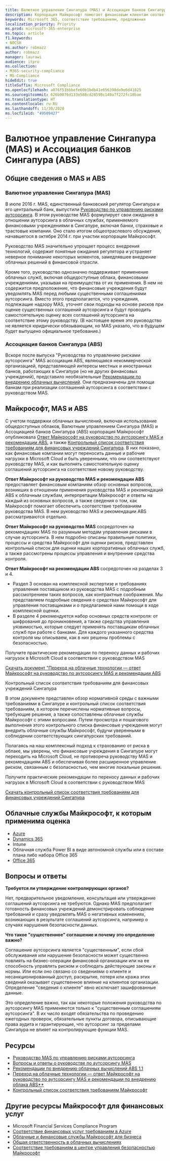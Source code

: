 ```yaml
---
title: Валютное управление Сингапура (MAS) и Ассоциация банков Сингапура (ABS)
description: Корпорация Майкрософт помогает финансовым клиентам соответствовать руководству по аутсорсингу Валютного управления Сингапура и применять рекомендации Ассоциации банков Сингапура.
keywords: Microsoft 365, соответствие требованиям, предложения
localization_priority: Priority
ms.prod: microsoft-365-enterprise
ms.topic: article
f1.keywords:
- NOCSH
ms.author: robmazz
author: robmazz
manager: laurawi
audience: itpro
ms.collection:
- M365-security-compliance
- MS-Compliance
hideEdit: true
titleSuffix: Microsoft Compliance
ms.openlocfilehash: a076f51bbbefe60b1bdb41e656398da9e6d41825
ms.sourcegitcommit: 626b0076d133e588cd28598c149a7f272fc18bae
ms.translationtype: HT
ms.contentlocale: ru-RU
ms.lasthandoff: 11/30/2020
ms.locfileid: "49509427"
---
```

# <a name="monetary-authority-of-singapore-mas-and-association-of-banks-in-singapore-abs"></a>Валютное управление Сингапура (MAS) и Ассоциация банков Сингапура (ABS)

## <a name="mas-and-abs-overview"></a>Общие сведения о MAS и ABS

### <a name="monetary-authority-of-singapore-mas"></a>Валютное управление Сингапура (MAS)

В июле 2016 г. MAS, единственный банковский регулятор Сингапура и его центральный банк, выпустили [Руководство по управлению рисками аутсорсинга](https://www.mas.gov.sg/~/media/MAS/Regulations%20and%20Financial%20Stability/Regulatory%20and%20Supervisory%20Framework/Risk%20Management/Outsourcing%20Guidelines_Jul%202016.pdf). В этом руководстве MAS формулирует свои ожидания в отношении аутсорсинга в облачных службах, применяемого финансовыми учреждениями в Сингапуре, включая банки, страховые и трастовые компании. Оно стало итогом общеотраслевого обсуждения, начавшегося в октябре 2014 г. при участии корпорации Майкрософт.

Руководство MAS значительно упрощает процесс внедрения технологий, содержит понятные ожидания регулятора и устраняет неверное понимание некоторых моментов, замедлявшее внедрение облачных решений в финансовой отрасли.

Кроме того, руководство однозначно поддерживает применение облачных служб, включая общедоступные облака, финансовыми учреждениями, указывая на преимущества от их применения. В нем не содержится предположение, что финансовые учреждения будут уведомлять MAS перед любыми существенными соглашениями аутсорсинга. Вместо этого предполагается, что учреждения, подлежащие надзору MAS, уточнят свои подходы на основе рисков при оценке существенных соглашений аутсорсинга и будут проводить самостоятельную оценку всех соглашений аутсорсинга на соответствие этому руководству. (В настоящее время это руководство не является юридически обязывающим, но MAS указало, что в будущем будет выпущено официальное требование.)

### <a name="association-of-banks-in-singapore-abs"></a>Ассоциация банков Сингапура (ABS)

Вскоре после выпуска "Руководства по управлению рисками аутсорсинга" MAS ассоциация ABS, являющаяся некоммерческой организацией, представляющей интересы местных и иностранных банков, работающих в Сингапуре (но не других финансовых учреждений), представило необязательные [Рекомендации по внедрению облачных вычислений](https://abs.org.sg/docs/library/abs-cloud-computing-implementation-guide.pdf). Они предназначены для помощи банкам при реализации соглашений аутсорсинга в соответствии с руководством MAS.

## <a name="microsoft-mas-and-abs"></a>Майкрософт, MAS и ABS

С учетом поддержки облачных вычислений, включая использование общедоступных облаков, Валютным управлением Сингапура (MAS) и Ассоциацией банков Сингапура (ABS) корпорация Майкрософт опубликовала [Ответ Майкрософт на руководство по аутсорсингу MAS и рекомендации ABS](https://download.microsoft.com/download/3/E/8/3E80AACD-86A0-478E-BF94-DDBDA5B2E8AF/Navigating%20a%20Path%20to%20the%20Cloud%20-%20Singapore.pdf), а также [Контрольный список соответствия требованиям для финансовых учреждений Сингапура](https://go.microsoft.com/fwlink/p/?linkid=2098993). В них показано, как финансовые компании могут переносить данные и рабочие нагрузки в Microsoft Cloud и быть уверенными, что они соответствуют руководству MAS, и как выполнять самостоятельную оценку соглашений аутсорсинга на соответствие новому руководству.

**Ответ Майкрософт на руководство MAS и рекомендации ABS** предоставляет финансовым компаниям обзор основных вопросов, возникших в отношении применения руководства MAS и рекомендаций ABS к облачным службам, интерпретации Майкрософт и ответы на каждый из основных вопросов, а также сведения о том, как Майкрософт помогает обеспечить соответствие требованиям руководства MAS. В нем руководство MAS и рекомендации ABS рассматриваются отдельно.

**Ответ Майкрософт на руководство MAS** сосредоточен на рекомендациях MAS по разумным методам управления рисками в случае аутсорсинга. В нем подробно описаны правильные политики, процессы и средства Майкрософт для оценки рисков, представлен контрольный список для оценки наших корпоративных облачных служб, а также рассмотрены процессы управления и внутренние средства контроля.

**Ответ Майкрософт на рекомендации ABS** сосредоточен на разделах 3 и 4.

- Раздел 3 основан на комплексной экспертизе и требованиях управления поставщиком из руководства MAS с подробным рассмотрением таких вопросов, как контрактные соображения. Мы представляем подробные сведения о средствах Майкрософт для управления поставщиками и о предлагаемой нами помощи в ходе комплексной оценки.
- В разделе 4 рекомендуется набор основных средств контроля: от шифрования до проникновения, а также средства управления уязвимостью, которые следует применять поставщикам облачных служб при работе с банками. Для каждого указанного средства контроля мы описываем, как в них решены проблемы с безопасностью.

Получите практические рекомендации по переносу данных и рабочих нагрузок в Microsoft Cloud в соответствии с руководством MAS

[Скачать документ "Переход на облачные технологии — ответ Майкрософт на руководство по аутсорсингу MAS и рекомендации ABS](https://download.microsoft.com/download/3/E/8/3E80AACD-86A0-478E-BF94-DDBDA5B2E8AF/Navigating%20a%20Path%20to%20the%20Cloud%20-%20Singapore.pdf)

Контрольный список соответствия требованиям для финансовых учреждений Сингапура

В этом документе представлен обзор нормативной среды с важными требованиями в Сингапуре и контрольный список соответствия требованиям, в котором перечислены нормативные вопросы, требующие решения, а также сопоставлены облачные службы Майкрософт с этими вопросами. Путем просмотра и пошагового выполнения этого контрольного списка финансовые учреждения могут внедрить облачные службы Майкрософт, будучи уверенными в соблюдении соответствующих сингапурских требований.

Полагаясь на наш комплексный подход к страхованию от риска в облаке, мы уверены, что финансовые учреждения в Сингапуре могут переходить на Microsoft Cloud, не противореча руководству MAS и рекомендациям ABS и обеспечивая более расширенное управление риском, связанным с безопасностью, чем многие локальные решения.

Получите практические рекомендации по переносу данных и рабочих нагрузок в Microsoft Cloud в соответствии с руководством MAS

[Скачать контрольный список соответствия требованиям для финансовых учреждений Сингапура](https://servicetrust.microsoft.com/ViewPage/TrustDocuments?command=Download&downloadType=Document&downloadId=37557722-d5ed-419b-9365-2762982bacbf&docTab=6d000410-c9e9-11e7-9a91-892aae8839ad_Compliance_Guides)

## <a name="microsoft-in-scope-cloud-services"></a>Облачные службы Майкрософт, к которым применима оценка

- [Azure](https://aka.ms/AzureCompliance)
- [Dynamics 365](https://aka.ms/d365-compliance-list)
- Intune
- Облачная служба Power BI в виде автономной службы или в составе плана либо набора Office 365
- [Office 365](https://aka.ms/o365-compliance-framework)

## <a name="frequently-asked-questions"></a>Вопросы и ответы

**Требуется ли утверждение контролирующих органов?**

Нет, предварительное уведомление, консультация или утверждение соглашений аутсорсинга не требуются. Однако MAS предполагает готовность финансовых учреждений демонстрировать соблюдение требований и сразу уведомлять MAS о негативных изменениях, возникающих в результате соглашений аутсорсинга, например о случаях нарушения безопасности данных.

**Что такое "существенное" соглашение и почему это определение важно?**

Соглашение аутсорсинга является "существенным", если сбой обслуживания или нарушение безопасности может существенно повлиять на бизнес-операции финансовой организации или на ее способность управлять риском и соблюдать действующие законы и нормы. Или если оно связано со сведениями о клиенте и несанкционированный доступ, раскрытие, потеря или кража этих сведений оказывает существенное влияние на клиентов организации. Определение "сведения о клиенте" явно исключает зашифрованные данные.

Это определение важно, так как некоторые положения руководства по аутсорсингу MAS применяются только к "существенным соглашениям аутсорсинга". В их число входят обязательства по проведению ежегодных проверок, обязательные пункты договора, описывающие права аудита и гарантирующие, что аутсорсинг за пределами Сингапура не влияет на контролирующие функции MAS.

## <a name="resources"></a>Ресурсы

- [Руководство MAS по управлению рисками аутсорсинга](https://www.mas.gov.sg/~/media/MAS/Regulations%20and%20Financial%20Stability/Regulatory%20and%20Supervisory%20Framework/Risk%20Management/Outsourcing%20Guidelines_Jul%202016.pdf)
- [Вопросы и ответы о руководстве по аутсорсингу MAS](https://www.mas.gov.sg/~/media/MAS/Regulations%20and%20Financial%20Stability/Regulatory%20and%20Supervisory%20Framework/Risk%20Management/Outsourcing%20Guidelines%20Jul%202016_FAQ.pdf)
- [Рекомендации по внедрению облачных вычислений ABS 1.1](https://abs.org.sg/docs/library/abs-cloud-computing-implementation-guide.pdf)
- [Переход на облачные технологии — ответ Майкрософт на руководство по аутсорсингу MAS и рекомендации по внедрению облака ABS**](https://download.microsoft.com/download/3/E/8/3E80AACD-86A0-478E-BF94-DDBDA5B2E8AF/Navigating%20a%20Path%20to%20the%20Cloud%20-%20Singapore.pdf)
- [Контрольный список соответствия требованиям Майкрософт](https://servicetrust.microsoft.com/ViewPage/TrustDocuments?command=Download&downloadType=Document&downloadId=37557722-d5ed-419b-9365-2762982bacbf&docTab=6d000410-c9e9-11e7-9a91-892aae8839ad_Compliance_Guides)

## <a name="other-microsoft-resources-for-financial-services"></a>Другие ресурсы Майкрософт для финансовых услуг

- Microsoft Financial Services Compliance Program
- [Соответствие финансовых услуг требованиям в Azure](https://azure.microsoft.com/resources/videos/azurecon-2015-financial-services-compliance-in-azure/)
- [Облачные и финансовые службы Майкрософт для бизнеса](https://www.microsoft.com/trustcenter/cloudservices/financialservices)
- [Общая ответственность в облачных вычислениях](https://aka.ms/sharedresponsibility)
- [Соответствие требованиям в центре управления безопасностью Майкрософт](https://www.microsoft.com/trust-center/compliance/compliance-overview)
